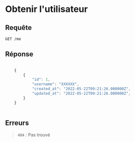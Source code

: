 # Obtenir l'utilisateur

## Requête

`GET /me`


## Réponse

```javascript
    
    {
        { 
            "id": 1,
            "username": "XXXXXX",
            "created_at": "2022-05-22T09:21:26.000000Z",
            "updated_at": "2022-05-22T09:21:26.000000Z",
        }
    }
    
```

## Erreurs

> `404` : Pas trouvé
